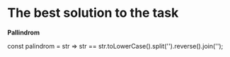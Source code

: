 # **The best solution to the task**
**Pallindrom**

const palindrom = str => str == str.toLowerCase().split('').reverse().join('');

